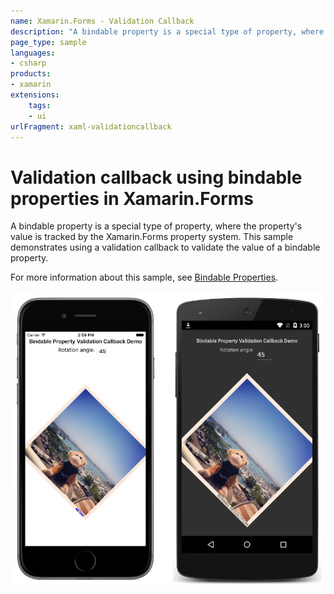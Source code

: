 ```yaml
---
name: Xamarin.Forms - Validation Callback
description: "A bindable property is a special type of property, where the property's value is tracked by the Xamarin.Forms property system (UI)"
page_type: sample
languages:
- csharp
products:
- xamarin
extensions:
    tags:
    - ui
urlFragment: xaml-validationcallback
---
```

# Validation callback using bindable properties in Xamarin.Forms

A bindable property is a special type of property, where the property's value is tracked by the Xamarin.Forms property system. This sample demonstrates using a validation callback to validate the value of a bindable property.

For more information about this sample, see [Bindable Properties](https://docs.microsoft.com/xamarin/xamarin-forms/xaml/bindable-properties).

![Validation Callback application screenshot](Screenshots/01All.png "Validation Callback application screenshot")

